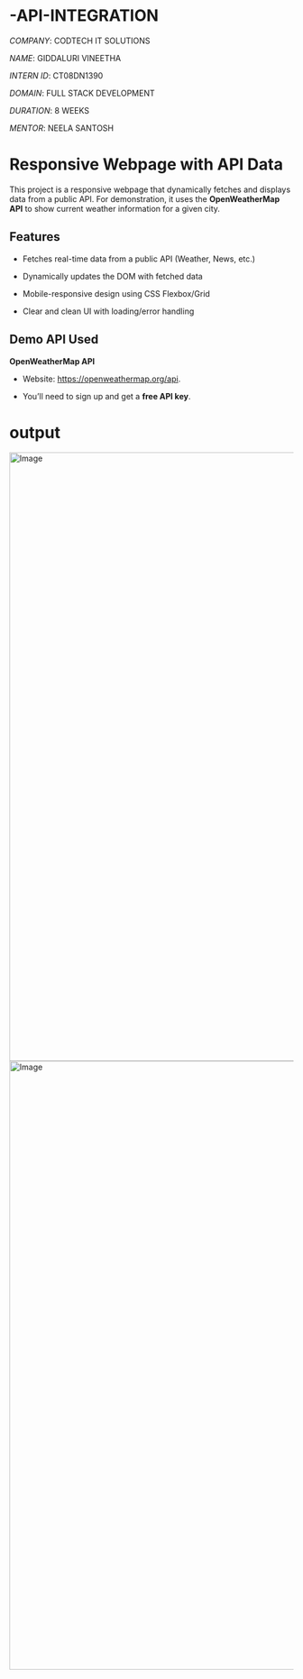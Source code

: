 # -API-INTEGRATION

*COMPANY*: CODTECH IT SOLUTIONS

*NAME*: GIDDALURI VINEETHA

*INTERN ID*: CT08DN1390

*DOMAIN*: FULL STACK DEVELOPMENT

*DURATION*: 8 WEEKS

*MENTOR*: NEELA SANTOSH

#  Responsive Webpage with API Data

This project is a responsive webpage that dynamically fetches and displays data from a public API. For demonstration, it uses the **OpenWeatherMap API** to show current weather information for a given city.

##  Features

- Fetches real-time data from a public API (Weather, News, etc.)
  
- Dynamically updates the DOM with fetched data
  
- Mobile-responsive design using CSS Flexbox/Grid
  
- Clear and clean UI with loading/error handling

##  Demo API Used

**OpenWeatherMap API**

- Website: https://openweathermap.org/api.
  
- You’ll need to sign up and get a **free API key**.


# output

<img width="1920" height="1080" alt="Image" src="https://github.com/user-attachments/assets/6d7846a7-c8db-4c83-ae9b-f4cfb386873e" />

<img width="1920" height="1080" alt="Image" src="https://github.com/user-attachments/assets/8c66af71-b91d-4317-9a3a-f8d17e9dbe0f" />

